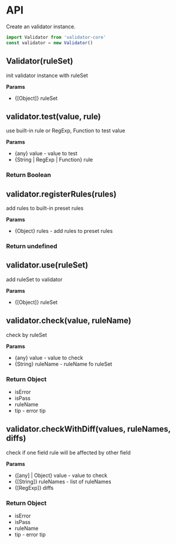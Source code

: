 # API

Create an validator instance.

```js
import Validator from 'validator-core'
const validator = new Validator()
```

## Validator(ruleSet)

init validator instance with ruleSet

**Params**

- {[Object]} ruleSet

## validator.test(value, rule)

use built-in rule or RegExp, Function to test value

**Params**

- {any} value - value to test
- {String | RegExp | Function} rule

### Return Boolean

## validator.registerRules(rules)

add rules to built-in preset rules

**Params**

- {Object} rules - add rules to preset rules

### Return undefined

## validator.use(ruleSet)

add ruleSet to validator

**Params**

- {[Object]} ruleSet

## validator.check(value, ruleName)

check by ruleSet

**Params**

- {any} value - value to check
- {String} ruleName - ruleName fo ruleSet

### Return Object

- isError
- isPass
- ruleName
- tip - error tip

## validator.checkWithDiff(values, ruleNames, diffs)

check if one field rule will be affected by other field

**Params**

- {[any] | Object} value - value to check
- {[String]} ruleNames - list of ruleNames
- {[RegExp]} diffs

### Return Object

- isError
- isPass
- ruleName
- tip - error tip
